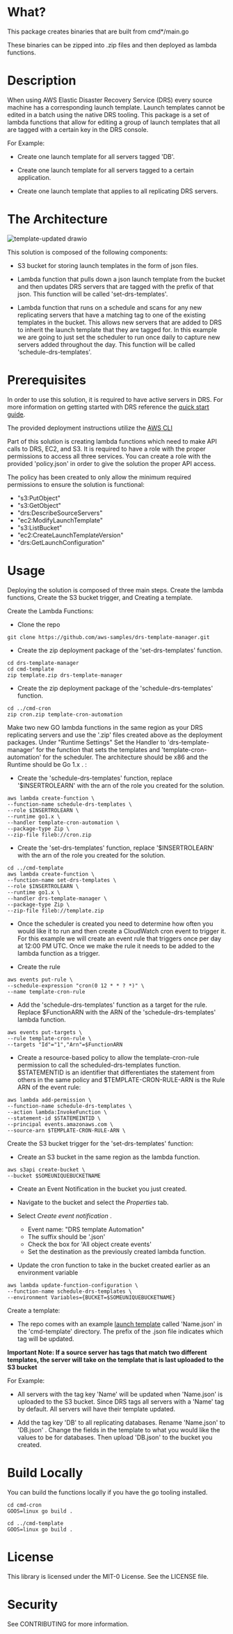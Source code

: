 # What?

This package creates binaries that are built from cmd*/main.go

These binaries can be zipped into .zip files and then deployed as lambda functions.

# Description

When using AWS Elastic Disaster Recovery Service (DRS) every source machine has a corresponding launch template. Launch templates cannot be edited in a batch using the native DRS tooling. This package is a set of lambda functions that allow for editing a group of launch templates that all are tagged with a certain key in the DRS console.

For Example:
- Create one launch template for all servers tagged 'DB'.

- Create one launch template for all servers tagged to a certain application.

- Create one launch template that applies to all replicating DRS servers.

# The Architecture

![template-updated drawio](https://user-images.githubusercontent.com/97046295/165619622-780e7448-4832-4a10-8696-938336314847.png)

This solution is composed of the following components:

- S3 bucket for storing launch templates in the form of json files.

- Lambda function that pulls down a json launch template from the bucket and then updates DRS servers that are tagged with the prefix of that json. This function will be called 'set-drs-templates'.

- Lambda function that runs on a schedule and scans for any new replicating servers that have a matching tag to one of the existing templates in the bucket. This allows new servers that are added to DRS to inherit the launch template that they are tagged for. In this example we are going to just set the scheduler to run once daily to capture new servers added throughout the day. This function will be called 'schedule-drs-templates'.

# Prerequisites

In order to use this solution, it is required to have active servers in DRS. For more information on getting started with DRS reference the [quick start guide](https://docs.aws.amazon.com/drs/latest/userguide/getting-started.html).

The provided deployment instructions utilize the [AWS CLI](https://aws.amazon.com/cli/)

Part of this solution is creating lambda functions which need to make API calls to  DRS, EC2, and S3. It is required to have a role with the proper permissions to access all three services. You can create a role with the provided 'policy.json' in order to give the solution the proper API access.

The policy has been created to only allow the minimum required permissions to ensure the solution is functional:

* "s3:PutObject"
* "s3:GetObject"
* "drs:DescribeSourceServers"
* "ec2:ModifyLaunchTemplate"
* "s3:ListBucket"
* "ec2:CreateLaunchTemplateVersion"
* "drs:GetLaunchConfiguration"

# Usage

Deploying the solution is composed of three main steps. Create the lambda functions, Create the S3 bucket trigger, and Creating a template.

Create the Lambda Functions:

* Clone the repo
```
git clone https://github.com/aws-samples/drs-template-manager.git
```

* Create the zip deployment package of the 'set-drs-templates' function.
```
cd drs-template-manager
cd cmd-template
zip template.zip drs-template-manager
```

* Create the zip deployment package of the 'schedule-drs-templates' function.
```
cd ../cmd-cron
zip cron.zip template-cron-automation
```

Make two new GO lambda functions in the same region as your DRS replicating servers and use the '.zip' files created above as the deployment packages. Under "Runtime Settings" Set the Handler to 'drs-template-manager' for the function that sets the templates and 'template-cron-automation' for the scheduler. The architecture should be x86 and the Runtime should be Go 1.x . :

* Create the 'schedule-drs-templates' function, replace '$INSERTROLEARN' with the arn of the role you created for the solution.
```
aws lambda create-function \            
--function-name schedule-drs-templates \
--role $INSERTROLEARN \
--runtime go1.x \
--handler template-cron-automation \
--package-type Zip \
--zip-file fileb://cron.zip
```

* Create the 'set-drs-templates' function, replace '$INSERTROLEARN' with the arn of the role you created for the solution.
```
cd ../cmd-template
aws lambda create-function \            
--function-name set-drs-templates \
--role $INSERTROLEARN \
--runtime go1.x \
--handler drs-template-manager \
--package-type Zip \
--zip-file fileb://template.zip
```

- Once the scheduler is created you need to determine how often you would like it to run and then create a CloudWatch cron event to trigger it. For this example we will create an event rule that triggers once per day at 12:00 PM UTC. Once we make the rule it needs to be added to the lambda function as a trigger.

* Create the rule
```
aws events put-rule \
--schedule-expression "cron(0 12 * * ? *)" \
--name template-cron-rule
```

* Add the 'schedule-drs-templates' function as a target for the rule. Replace $FunctionARN with the ARN of the 'schedule-drs-templates' lambda function.
```
aws events put-targets \
--rule template-cron-rule \
--targets "Id"="1","Arn"=$FunctionARN
```

* Create a resource-based policy to allow the template-cron-rule permission to call the scheduled-drs-templates function. $STATEMENTID is an identifier that differentiates the statement from others in the same policy and $TEMPLATE-CRON-RULE-ARN is the Rule ARN of the event rule: 
```
aws lambda add-permission \
--function-name schedule-drs-templates \
--action lambda:InvokeFunction \
--statement-id $STATEMEINTID \ 
--principal events.amazonaws.com \
--source-arn $TEMPLATE-CRON-RULE-ARN \
```

Create the S3 bucket trigger for the 'set-drs-templates' function:

- Create an S3 bucket in the same region as the lambda function.
```
aws s3api create-bucket \
--bucket $SOMEUNIQUEBUCKETNAME
```

- Create an Event Notification in the bucket you just created.

* Navigate to the bucket and select the *Properties* tab.

* Select *Create event notification* .

    - Event name: "DRS template Automation"
    - The suffix should be '.json'
    - Check the box for 'All object create events'
    - Set the destination as the previously created lambda function.

- Update the cron function to take in the bucket created earlier as an environment variable
```
aws lambda update-function-configuration \
--function-name schedule-drs-templates \
--environment Variables={BUCKET=$SOMEUNIQUEBUCKETNAME}
```

Create a template:

- The repo comes with an example [launch template](https://docs.aws.amazon.com/drs/latest/userguide/ec2-launch.html) called 'Name.json' in the 'cmd-template' directory. The prefix of the .json file indicates which tag will be updated.

**Important Note: If a source server has tags that match two different templates, the server will take on the template that is last uploaded to the S3 bucket**

For Example:

- All servers with the tag key 'Name' will be updated when 'Name.json' is uploaded to the S3 bucket. Since DRS tags all servers with a 'Name' tag by default. All servers will have their template updated.

- Add the tag key 'DB' to all replicating databases. Rename 'Name.json' to 'DB.json' . Change the fields in the template to what you would like the values to be for databases. Then upload 'DB.json' to the bucket you created.

# Build Locally

You can build the functions locally if you have the go tooling installed.
```
cd cmd-cron
GOOS=linux go build .
```

``` 
cd ../cmd-template
GOOS=linux go build .
```

# License

This library is licensed under the MIT-0 License. See the LICENSE file.

# Security

See CONTRIBUTING for more information.
